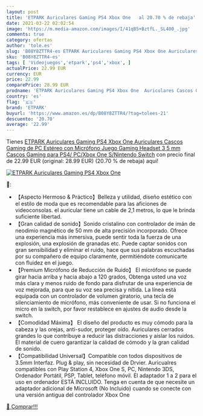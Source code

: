 ```yaml
---
layout: post
title: 'ETPARK Auriculares Gaming PS4 Xbox One   al 20.70 % de rebaja'
date: 2021-03-22 02:02:54
image: 'https://m.media-amazon.com/images/I/41qB5+BztfL._SL400_.jpg'
comments: true
category: ofertas
author: 'tole.es'
slug: 'B08Y8ZTTR4-es ETPARK Auriculares Gaming PS4 Xbox One Auriculares Cascos...'
sku: 'B08Y8ZTTR4-es'
tags: [ 'Videojuegos','etpark','ps4','xbox', ]
actualPrice: 22.99 EUR
currency: EUR
price: 22.99
comparePrice: 28.99 EUR
prodname: 'ETPARK Auriculares Gaming PS4 Xbox One  Auriculares Cascos Gaming de PC Estéreo con Micrófono Juego Gaming Headset 3 5 mm Cascos Gaming para PS4/ PC/Xbox One S/Nintendo Switch'
country: 'es'
flag: '🇪🇸'
brand: 'ETPARK'
buyurl: 'https://www.amazon.es/dp/B08Y8ZTTR4/?tag=tolees-21'
descuento: '20.70'
average: '22.99'
---
```


Tienes [ETPARK Auriculares Gaming PS4 Xbox One  Auriculares Cascos Gaming de PC Estéreo con Micrófono Juego Gaming Headset 3 5 mm Cascos Gaming para PS4/ PC/Xbox One S/Nintendo Switch](https://www.amazon.es/dp/B08Y8ZTTR4/?tag=tolees-21) con precio final de  22.99 EUR (original: 28.99 EUR) (20.70 %  de rebaja) aqui!

[![ETPARK Auriculares Gaming PS4 Xbox One  ](https://m.media-amazon.com/images/I/41qB5+BztfL._SL400_.jpg)](https://www.amazon.es/dp/B08Y8ZTTR4/?tag=tolees-21)

🔎:

- 【Aspecto Hermoso & Práctico】Belleza y utilidad, diseño estético con el estilo de moda que es recomendable para las aficiones de videoconsolas. el auricular tiene un cable de 2,1 metros, lo que le brinda suficiente libertad.
- 【Gran calidad de sonido】Sonido cristalino con controlador de imán de neodimio magnético de 50 mm de alta precisión incorporado. Ofrece una experiencia más inmersiva, puede sentir toda la fuerza de una explosión, una explosión de granadas etc. Puede captar sonidos con gran sensibilidad y eliminar el ruido, hace que sus palabras escuchadas por su compañero de equipo claramente, permitiéndote comunicarte con fluidez en el juego.
- 【Premium Micrófono de Reducción de Ruido】 El micrófono se puede girar hacia arriba y hacia abajo a 120 grados, Obtenga usted una voz más clara y menos ruido de fondo para disfrutar de una experiencia de voz mejorada, para que su voz sea precisa y nítida. La línea está equipada con un controlador de volumen giratorio, una tecla de silenciamiento de micrófono, más conveniente de usar. Si no funciona el micro en la switch, por favor restablece en ajustes de audio desde la switch.
- 【Comodidad Máxima】 El diseño del producto es muy cómodo para la cabeza y las orejas, anti-sudor, proteger oído. Auriculares cerrados grandes lo que contribuye a reducir las distracciones y aislar los ruidos. El material de cuero garantizar la calidad de cómodo y la gran calidad de sonido.
- 【Compatibilidad Universal】Compatible con todos dispositivos de 3.5mm Interfaz. Plug & play, sin necesidad de Drvier. Auricualres compatibles con Play Station 4, Xbox One S, PC, Nintendo 3DS, Ordenador Portátil, PSP, Tablet, teléfono móvil. El adaptador 1 a 2 para el uso en ordenador ESTÁ INCLUIDO. Tenga en cuenta de que necesite un adaptador adicional de Microsoft (No Incluido) cuando se conecte con una versión antigua del controlador Xbox One

[🛒 Comprar!!!](https://www.amazon.es/dp/B08Y8ZTTR4/?tag=tolees-21)

